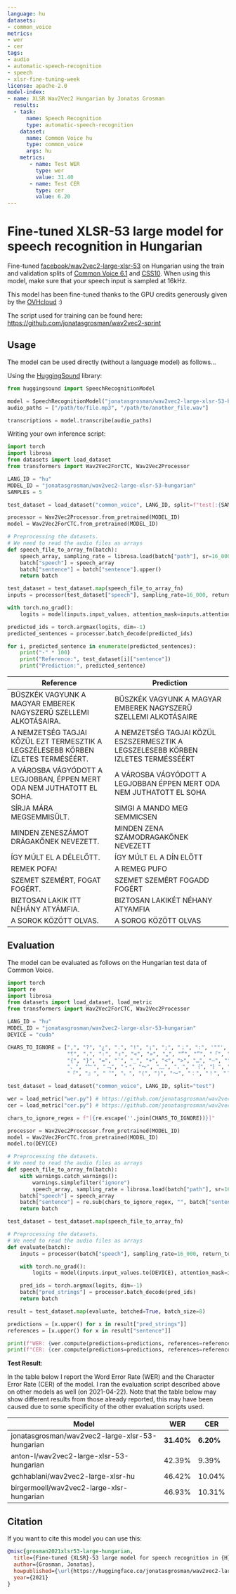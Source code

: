 ```yaml
---
language: hu
datasets:
- common_voice
metrics:
- wer
- cer
tags:
- audio
- automatic-speech-recognition
- speech
- xlsr-fine-tuning-week
license: apache-2.0
model-index:
- name: XLSR Wav2Vec2 Hungarian by Jonatas Grosman
  results:
  - task: 
      name: Speech Recognition
      type: automatic-speech-recognition
    dataset:
      name: Common Voice hu
      type: common_voice
      args: hu
    metrics:
       - name: Test WER
         type: wer
         value: 31.40
       - name: Test CER
         type: cer
         value: 6.20
---
```


# Fine-tuned XLSR-53 large model for speech recognition in Hungarian

Fine-tuned [facebook/wav2vec2-large-xlsr-53](https://huggingface.co/facebook/wav2vec2-large-xlsr-53) on Hungarian using the train and validation splits of [Common Voice 6.1](https://huggingface.co/datasets/common_voice) and [CSS10](https://github.com/Kyubyong/css10).
When using this model, make sure that your speech input is sampled at 16kHz.

This model has been fine-tuned thanks to the GPU credits generously given by the [OVHcloud](https://www.ovhcloud.com/en/public-cloud/ai-training/) :)

The script used for training can be found here: https://github.com/jonatasgrosman/wav2vec2-sprint

## Usage

The model can be used directly (without a language model) as follows...

Using the [HuggingSound](https://github.com/jonatasgrosman/huggingsound) library:

```python
from huggingsound import SpeechRecognitionModel

model = SpeechRecognitionModel("jonatasgrosman/wav2vec2-large-xlsr-53-hungarian")
audio_paths = ["/path/to/file.mp3", "/path/to/another_file.wav"]

transcriptions = model.transcribe(audio_paths)
```

Writing your own inference script:

```python
import torch
import librosa
from datasets import load_dataset
from transformers import Wav2Vec2ForCTC, Wav2Vec2Processor

LANG_ID = "hu"
MODEL_ID = "jonatasgrosman/wav2vec2-large-xlsr-53-hungarian"
SAMPLES = 5

test_dataset = load_dataset("common_voice", LANG_ID, split=f"test[:{SAMPLES}]")

processor = Wav2Vec2Processor.from_pretrained(MODEL_ID)
model = Wav2Vec2ForCTC.from_pretrained(MODEL_ID)

# Preprocessing the datasets.
# We need to read the audio files as arrays
def speech_file_to_array_fn(batch):
    speech_array, sampling_rate = librosa.load(batch["path"], sr=16_000)
    batch["speech"] = speech_array
    batch["sentence"] = batch["sentence"].upper()
    return batch

test_dataset = test_dataset.map(speech_file_to_array_fn)
inputs = processor(test_dataset["speech"], sampling_rate=16_000, return_tensors="pt", padding=True)

with torch.no_grad():
    logits = model(inputs.input_values, attention_mask=inputs.attention_mask).logits

predicted_ids = torch.argmax(logits, dim=-1)
predicted_sentences = processor.batch_decode(predicted_ids)

for i, predicted_sentence in enumerate(predicted_sentences):
    print("-" * 100)
    print("Reference:", test_dataset[i]["sentence"])
    print("Prediction:", predicted_sentence)
```

| Reference  | Prediction |
| ------------- | ------------- |
| BÜSZKÉK VAGYUNK A MAGYAR EMBEREK NAGYSZERŰ SZELLEMI ALKOTÁSAIRA. | BÜSZKÉK VAGYUNK A MAGYAR EMBEREK NAGYSZERŰ SZELLEMI ALKOTÁSAIRE |
| A NEMZETSÉG TAGJAI KÖZÜL EZT TERMESZTIK A LEGSZÉLESEBB KÖRBEN ÍZLETES TERMÉSÉÉRT. | A NEMZETSÉG TAGJAI KÖZÜL ESZSZERMESZTIK A LEGSZELESEBB KÖRBEN IZLETES TERMÉSSÉÉRT |
| A VÁROSBA VÁGYÓDOTT A LEGJOBBAN, ÉPPEN MERT ODA NEM JUTHATOTT EL SOHA. | A VÁROSBA VÁGYÓDOTT A LEGJOBBAN ÉPPEN MERT ODA NEM JUTHATOTT EL SOHA |
| SÍRJA MÁRA MEGSEMMISÜLT. | SIMGI A MANDO MEG SEMMICSEN |
| MINDEN ZENESZÁMOT DRÁGAKŐNEK NEVEZETT. | MINDEN ZENA SZÁMODRAGAKŐNEK NEVEZETT |
| ÍGY MÚLT EL A DÉLELŐTT. | ÍGY MÚLT EL A DÍN ELŐTT |
| REMEK POFA! | A REMEG PUFO |
| SZEMET SZEMÉRT, FOGAT FOGÉRT. | SZEMET SZEMÉRT FOGADD FOGÉRT |
| BIZTOSAN LAKIK ITT NÉHÁNY ATYÁMFIA. | BIZTOSAN LAKIKÉT NÉHANY ATYAMFIA |
| A SOROK KÖZÖTT OLVAS. | A SOROG KÖZÖTT OLVAS |

## Evaluation

The model can be evaluated as follows on the Hungarian test data of Common Voice.

```python
import torch
import re
import librosa
from datasets import load_dataset, load_metric
from transformers import Wav2Vec2ForCTC, Wav2Vec2Processor

LANG_ID = "hu"
MODEL_ID = "jonatasgrosman/wav2vec2-large-xlsr-53-hungarian"
DEVICE = "cuda"

CHARS_TO_IGNORE = [",", "?", "¿", ".", "!", "¡", ";", "；", ":", '""', "%", '"', "�", "ʿ", "·", "჻", "~", "՞",
                   "؟", "،", "।", "॥", "«", "»", "„", "“", "”", "「", "」", "‘", "’", "《", "》", "(", ")", "[", "]",
                   "{", "}", "=", "`", "_", "+", "<", ">", "…", "–", "°", "´", "ʾ", "‹", "›", "©", "®", "—", "→", "。",
                   "、", "﹂", "﹁", "‧", "～", "﹏", "，", "｛", "｝", "（", "）", "［", "］", "【", "】", "‥", "〽",
                   "『", "』", "〝", "〟", "⟨", "⟩", "〜", "：", "！", "？", "♪", "؛", "/", "\\", "º", "−", "^", "ʻ", "ˆ"]

test_dataset = load_dataset("common_voice", LANG_ID, split="test")

wer = load_metric("wer.py") # https://github.com/jonatasgrosman/wav2vec2-sprint/blob/main/wer.py
cer = load_metric("cer.py") # https://github.com/jonatasgrosman/wav2vec2-sprint/blob/main/cer.py

chars_to_ignore_regex = f"[{re.escape(''.join(CHARS_TO_IGNORE))}]"

processor = Wav2Vec2Processor.from_pretrained(MODEL_ID)
model = Wav2Vec2ForCTC.from_pretrained(MODEL_ID)
model.to(DEVICE)

# Preprocessing the datasets.
# We need to read the audio files as arrays
def speech_file_to_array_fn(batch):
    with warnings.catch_warnings():
        warnings.simplefilter("ignore")
        speech_array, sampling_rate = librosa.load(batch["path"], sr=16_000)
    batch["speech"] = speech_array
    batch["sentence"] = re.sub(chars_to_ignore_regex, "", batch["sentence"]).upper()
    return batch

test_dataset = test_dataset.map(speech_file_to_array_fn)

# Preprocessing the datasets.
# We need to read the audio files as arrays
def evaluate(batch):
    inputs = processor(batch["speech"], sampling_rate=16_000, return_tensors="pt", padding=True)

    with torch.no_grad():
        logits = model(inputs.input_values.to(DEVICE), attention_mask=inputs.attention_mask.to(DEVICE)).logits

    pred_ids = torch.argmax(logits, dim=-1)
    batch["pred_strings"] = processor.batch_decode(pred_ids)
    return batch

result = test_dataset.map(evaluate, batched=True, batch_size=8)

predictions = [x.upper() for x in result["pred_strings"]]
references = [x.upper() for x in result["sentence"]]

print(f"WER: {wer.compute(predictions=predictions, references=references, chunk_size=1000) * 100}")
print(f"CER: {cer.compute(predictions=predictions, references=references, chunk_size=1000) * 100}")
```

**Test Result**:

In the table below I report the Word Error Rate (WER) and the Character Error Rate (CER) of the model. I ran the evaluation script described above on other models as well (on 2021-04-22). Note that the table below may show different results from those already reported, this may have been caused due to some specificity of the other evaluation scripts used.

| Model | WER | CER |
| ------------- | ------------- | ------------- |
| jonatasgrosman/wav2vec2-large-xlsr-53-hungarian | **31.40%** | **6.20%** |
| anton-l/wav2vec2-large-xlsr-53-hungarian | 42.39% | 9.39% |
| gchhablani/wav2vec2-large-xlsr-hu | 46.42% | 10.04% |
| birgermoell/wav2vec2-large-xlsr-hungarian | 46.93% | 10.31% |

## Citation
If you want to cite this model you can use this:

```bibtex
@misc{grosman2021xlsr53-large-hungarian,
  title={Fine-tuned {XLSR}-53 large model for speech recognition in {H}ungarian},
  author={Grosman, Jonatas},
  howpublished={\url{https://huggingface.co/jonatasgrosman/wav2vec2-large-xlsr-53-hungarian}},
  year={2021}
}
```
